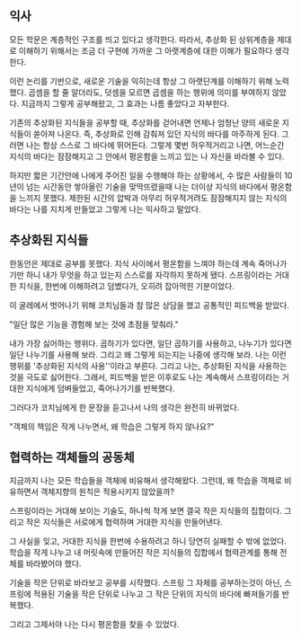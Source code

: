 ## 익사
모든 학문은 계층적인 구조를 띄고 있다고 생각한다. 따라서, 추상화 된 상위계층을 제대로 이해하기 위해서는 조금 더 구현에 가까운 그 아랫계층에 대한 이해가 필요하다 생각한다.

이런 논리를 기반으로, 새로운 기술을 익히는데 항상 그 아랫단계를 이해하기 위해 노력했다.
곱셈을 할 줄 알더라도, 덧셈을 모르면 곱셈을 하는 행위에 의미를 부여하지 않았다.
지금까지 그렇게 공부해왔고, 그 효과는 나름 좋았다고 자부한다.

기존의 추상화된 지식들을 공부할 때, 추상화를 걷어내면 언제나 엄청난 양의 새로운 지식들이 쏟아져 나온다. 즉, 추상화로 인해 감춰져 있던 지식의 바다를 마주하게 된다.
그러면 나는 항상 스스로 그 바다에 뛰어든다. 그렇게 몇번 허우적거리고 나면, 어느순간 지식의 바다는 잠잠해지고 그 안에서 평온함을 느끼고 있는 나 자신을 바라볼 수 있다.

하지만 짧은 기간안에 나에게 주어진 일을 수행해야 하는 상황에서, 수 많은 사람들이 10년이 넘는 시간동안 쌓아올린 기술을 맞딱뜨렸을때 나는 더이상 지식의 바다에서 평온함을 느끼지 못했다. 제한된 시간의 압박과 아무리 허우적거려도 잠잠해지지 않는 지식의 바다는 나를 지치게 만들었고 그렇게 나는 익사하고 말았다.

## 추상화된 지식들
한동안은 제대로 공부를 못했다. 지식 사이에서 평온함을 느껴야 하는데 계속 죽어나가기만 하니 내가 무엇을 하고 있는지 스스로를 자각하지 못하게 됐다.
스프링이라는 거대한 지식을, 한번에 이해하려고 덤볐다가, 오히려 잡아먹힌 기분이었다.

이 굴레에서 벗어나기 위해 코치님들과 참 많은 상담을 했고 공통적인 피드백을 받았다.

"일단 많은 기능을 경험해 보는 것에 초점을 맞춰라."

내가 가장 싫어하는 행위다. 곱하기가 있다면, 일단 곱하기를 사용하고, 나누기가 있다면 일단 나누기를 사용해 보라. 그리고 왜 그렇게 되는지는 나중에 생각해 보라.
나는 이런 행위를 '추상화된 지식의 사용''이라고 부른다. 그리고 나는, 추상화된 지식을 사용하는 것을 극도로 싫어한다.
그래서,  피드백을 받은 이후로도 나는 계속해서 스프링이라는 거대한 지식에게 덤벼들었고, 죽어나가기를 반복했다.

그러다가 코치님에게 한 문장을 듣고나서 나의 생각은 완전히 바뀌었다.

"객체의 책임은 작게 나누면서, 왜 학습은 그렇게 하지 않나요?"

## 협력하는 객체들의 공동체
지금까지 나는 모든 학습들을 객체에 비유해서 생각해왔다. 그런데, 왜 학습을 객체로 비유하면서 객체지향의 원칙은 적용시키지 않았을까?

스프링이라는 거대해 보이는 기술도, 하나씩 작게 보면 결국 작은 지식들의 집합이다. 그리고 작은 지식들은 서로에게 협력하며 거대한 지식을 만들어낸다.

그 사실을 잊고, 거대한 지식을 한번에 수용하려고 하니 당연히 실패할 수 밖에 없었다. 학습을 작게 나누고 내 머릿속에 만들어진 작은 지식들의 집합에서 협력관계를 통해 전체를 바라봤어야 했다.

기술을 작은 단위로 바라보고 공부를 시작했다. 스프링 그 자체를 공부하는것이 아닌, 스프링에 적용된 기술을 작은 단위로 나누고 그 작은 단위의 지식의 바다에 빠져들기를 반복했다.

그리고 그제서야 나는 다시 평온함을 찾을 수 있었다.
